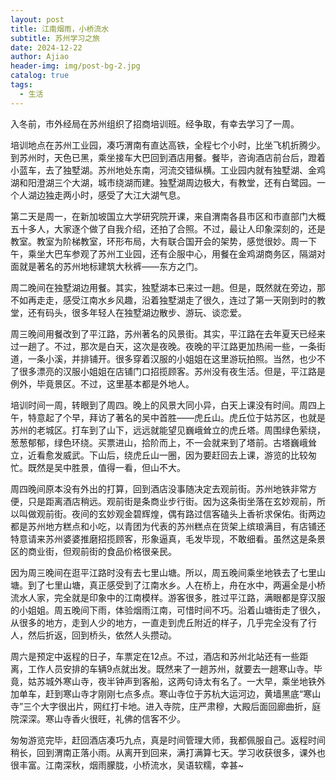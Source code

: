 ```yaml
---
layout: post
title: 江南烟雨，小桥流水
subtitle: 苏州学习之旅
date: 2024-12-22
author: Ajiao
header-img: img/post-bg-2.jpg
catalog: true
tags:
  - 生活
---
```

入冬前，市外经局在苏州组织了招商培训班。经争取，有幸去学习了一周。

培训地点在苏州工业园，凑巧渭南有直达高铁，全程七个小时，比坐飞机折腾少。到苏州时，天色已黑，乘坐接车大巴回到酒店用餐。餐毕，咨询酒店前台后，蹬着小蓝车，去了独墅湖。苏州地处东南，河流交错纵横。工业园内就有独墅湖、金鸡湖和阳澄湖三个大湖，城市绕湖而建。独墅湖周边极大，有教堂，还有白鹭园。一个人湖边独走两小时，感受了大江大湖气息。

第二天是周一，在新加坡国立大学研究院开课，来自渭南各县市区和市直部门大概五十多人，大家逐个做了自我介绍，还拍了合照。不过，最让人印象深刻的，还是教室。教室为阶梯教室，环形布局，大有联合国开会的架势，感觉很妙。周一下午，乘坐大巴车参观了苏州工业园，还有企服中心，用餐在金鸡湖商务区，隔湖对面就是著名的苏州地标建筑大秋裤——东方之门。

周二晚间在独墅湖边用餐。其实，独墅湖本已来过一趟。但是，既然就在旁边，那不如再走走，感受江南水乡风趣，沿着独墅湖走了很久，连过了第一天刚到时的教堂，还有码头，很多年轻人在独墅湖边散步、游玩、谈恋爱。

周三晚间用餐改到了平江路，苏州著名的风景街。其实，平江路在去年夏天已经来过一趟了。不过，那次是白天，这次是夜晚。夜晚的平江路更加热闹一些，一条街道，一条小溪，并排铺开。很多穿着汉服的小姐姐在这里游玩拍照。当然，也少不了很多漂亮的汉服小姐姐在店铺门口招揽顾客。苏州没有夜生活。但是，平江路是例外，毕竟景区。不过，这里基本都是外地人。

培训时间一周，转眼到了周四。晚上的风景大同小异，白天上课没有时间。周四上午，特意起了个早，拜访了著名的吴中首胜——虎丘山。虎丘位于姑苏区，也就是苏州的老城区。打车到了山下，远远就能望见巍峨耸立的虎丘塔。周围绿色萦绕，葱葱郁郁，绿色环绕。买票进山，拾阶而上，不一会就来到了塔前。古塔巍峨耸立，近看愈发威武。下山后，绕虎丘山一圈，因为要赶回去上课，游览的比较匆忙。既然是吴中胜景，值得一看，但山不大。

周四晚间原本没有外出的打算，回到酒店没事随决定去观前街。苏州地铁非常方便，只是距离酒店稍远。观前街是条商业步行街。因为这条街坐落在玄妙观前，所以叫做观前街。夜间的玄妙观金碧辉煌，偶有路过信客磕头上香祈求保佑。街两边都是苏州地方糕点和小吃，以青团为代表的苏州糕点在货架上缤琅满目，有店铺还特意请来苏州婆婆推磨招揽顾客，形象逼真，毛发毕现，不敢细看。虽然这是条景区的商业街，但观前街的食品价格很亲民。

因为周三晚间在逛平江路时没有去七里山塘。所以，周五晚间乘坐地铁去了七里山塘。到了七里山塘，真正感受到了江南水乡。人在桥上，舟在水中，两遍全是小桥流水人家，完全就是印象中的江南模样。游客很多，胜过平江路，满眼都是穿汉服的小姐姐。周五晚间下雨，体验烟雨江南，可惜时间不巧。沿着山塘街走了很久，从很多的地方，走到人少的地方，一直走到虎丘附近的样子，几乎完全没有了行人，然后折返，回到桥头，依然人头攒动。

周六是预定中返程的日子，车票定在12点。不过，酒店和苏州北站还有一些距离，工作人员安排的车辆9点就出发。既然来了一趟苏州，就要去一趟寒山寺。毕竟，姑苏城外寒山寺，夜半钟声到客船，这两句诗太有名了。一大早，乘坐地铁外加单车，赶到寒山寺才刚刚七点多点。寒山寺位于苏杭大运河边，黄墙黑底“寒山寺”三个大字很出片，网红打卡地。进入寺院，庄严肃穆，大殿后面回廊曲折，庭院深深。寒山寺香火很旺，礼佛的信客不少。

匆匆游览完毕，赶回酒店凑巧九点，真是时间管理大师，我都佩服自己。返程时间稍长，回到渭南正落小雨。从离开到回来，满打满算七天。学习收获很多，课外也很丰富。江南深秋，烟雨朦胧，小桥流水，吴语软糯，幸甚~